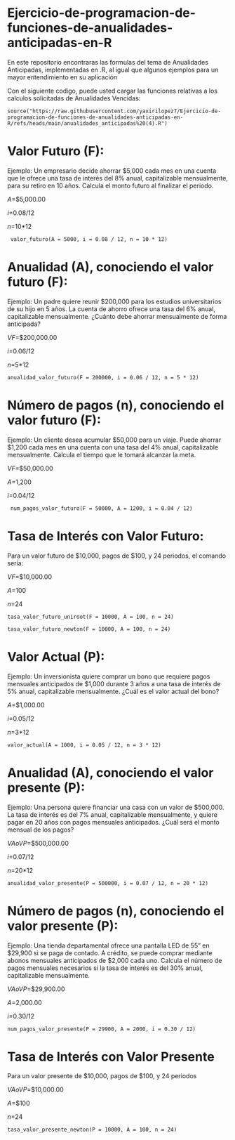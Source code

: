 # Ejercicio-de-programacion-de-funciones-de-anualidades-anticipadas-en-R
En este repositorio encontraras las formulas del tema de Anualidades Anticipadas, implementadas en .R, al igual que algunos ejemplos para un mayor entendimiento en su aplicación


Con el siguiente codigo, puede usted cargar las funciones relativas a los calculos solicitadas de Anualidades Vencidas:

```{r}
source("https://raw.githubusercontent.com/yaxirilopez7/Ejercicio-de-programacion-de-funciones-de-anualidades-anticipadas-en-R/refs/heads/main/anualidades_anticipadas%20(4).R")
```

# Valor Futuro (F):

Ejemplo: Un empresario decide ahorrar $5,000 cada mes en una cuenta que le ofrece una tasa de interés del 8% anual, capitalizable mensualmente, para su retiro en 10 años. Calcula el monto futuro al finalizar el periodo.

$A$=$5,000.00

$i$=0.08/12 

$n$=10*12

```{r}
 valor_futuro(A = 5000, i = 0.08 / 12, n = 10 * 12)
```


# Anualidad (A), conociendo el valor futuro (F):

Ejemplo: Un padre quiere reunir $200,000 para los estudios universitarios de su hijo en 5 años. La cuenta de ahorro ofrece una tasa del 6% anual, capitalizable mensualmente. ¿Cuánto debe ahorrar mensualmente de forma anticipada?


$VF$=$200,000.00

$i$=0.06/12 

$n$=5*12


```{r}
anualidad_valor_futuro(F = 200000, i = 0.06 / 12, n = 5 * 12)
```


# Número de pagos (n), conociendo el valor futuro (F):

Ejemplo: Un cliente desea acumular $50,000 para un viaje. Puede ahorrar $1,200 cada mes en una cuenta con una tasa del 4% anual, capitalizable mensualmente. Calcula el tiempo que le tomará alcanzar la meta.


$VF$=$50,000.00

$A$=1,200 

$i$=0.04/12


```{r}
 num_pagos_valor_futuro(F = 50000, A = 1200, i = 0.04 / 12)
```



# Tasa de Interés con Valor Futuro: 

Para un valor futuro de $10,000, pagos de $100, y 24 periodos, el comando sería:


$VF$=$10,000.00

$A$=100 

$n$=24


```{r}
tasa_valor_futuro_uniroot(F = 10000, A = 100, n = 24)
```

```{r}
tasa_valor_futuro_newton(F = 10000, A = 100, n = 24)
```


# Valor Actual (P):

Ejemplo: Un inversionista quiere comprar un bono que requiere pagos mensuales anticipados de $1,000 durante 3 años a una tasa de interés de 5% anual, capitalizable mensualmente. ¿Cuál es el valor actual del bono?


$A$=$1,000.00

$i$=0.05/12 

$n$=3*12


```{r}
valor_actual(A = 1000, i = 0.05 / 12, n = 3 * 12)
```


# Anualidad (A), conociendo el valor presente (P):

Ejemplo: Una persona quiere financiar una casa con un valor de $500,000. La tasa de interés es del 7% anual, capitalizable mensualmente, y quiere pagar en 20 años con pagos mensuales anticipados. ¿Cuál será el monto mensual de los pagos?


$VA  o VP$=$500,000.00

$i$=0.07/12

$n$=20*12



```{r}
anualidad_valor_presente(P = 500000, i = 0.07 / 12, n = 20 * 12)
```


# Número de pagos (n), conociendo el valor presente (P):

Ejemplo: Una tienda departamental ofrece una pantalla LED de 55” en $29,900 si se paga de contado. A crédito, se puede comprar mediante abonos mensuales anticipados de $2,000 cada uno. Calcula el número de pagos mensuales necesarios si la tasa de interés es del 30% anual, capitalizable mensualmente.


$VA o VP$=$29,900.00

$A$=2,000.00

$i$=0.30/12


```{r}
num_pagos_valor_presente(P = 29900, A = 2000, i = 0.30 / 12)
```


# Tasa de Interés con Valor Presente

Para un valor presente de $10,000, pagos de $100, y 24 periodos


$VA o VP$=$10,000.00

$A$=$100 

$n$=24

```{r}
tasa_valor_presente_newton(P = 10000, A = 100, n = 24)
```
